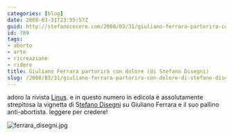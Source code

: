 ```yaml
---
categories: [blog]
date: 2008-03-31T23:55:57Z
guid: http://stefanocecere.com/2008/03/31/giuliano-ferrara-partorira-con-dolore-di-stefano-disegni/
id: 789
tags:
- aborto
- arte
- ricreazione
- ridere
title: Giuliano Ferrara partorirà con dolore (di Stefano Disegni)
slug: /2008/03/31/giuliano-ferrara-partorira-con-dolore-di-stefano-disegni/
---
```


adoro la rivista [Linus](http://www.linus.net). e in questo numero in edicola è assolutamente strepitosa la vignetta di S[tefano Disegni](http://www.stefanodisegni.it/) su Giuliano Ferrara e il suo pallino anti-abortista. leggere per credere!

![ferrara_disegni.jpg](http://stefanocecere.com/wp-content/uploads/sites/3/2008/03/ferrara_disegni.jpg)